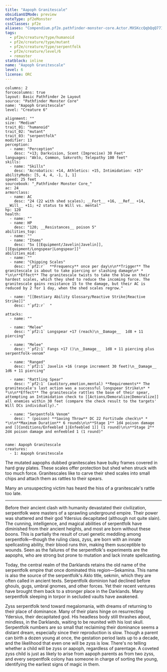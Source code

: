```yaml
---
title: "Aapoph Granitescale"
obsidianUIMode: preview
noteType: pf2eMonster
cssClasses: pf2e
aliases: "Compendium.pf2e.pathfinder-monster-core.Actor.MXSKccQqbQqQ77Ii" 
tags:
  - pf2e/creature/type/humanoid
  - pf2e/creature/type/mutant
  - pf2e/creature/type/serpentfolk
  - pf2e/creature/level/6
  - remaster
statblock: inline
name: "Aapoph Granitescale"
level: 6
license: ORC
---
```


```statblock
columns: 2
forcecolumns: true
layout: Basic Pathfinder 2e Layout
source: "Pathfinder Monster Core"
name: "Aapoph Granitescale"
level: "Creature 6"

alignment: ""
size: "Medium"
trait_01: "humanoid"
trait_02: "mutant"
trait_03: "serpentfolk"
modifier: 13
perception:
  - name: "Perception"
    desc: "+13; Darkvision, Scent (Imprecise) 30 Feet"
languages: "Aklo, Common, Sakvroth; Telepathy 100 feet"
skills:
  - name: "Skills"
    desc: "Acrobatics: +14, Athletics: +15, Intimidation: +15"
abilityMods: [5, 4, 4, -1, 1, 1]
speed: 25 feet
sourcebook: "_Pathfinder Monster Core_"
ac: 24
armorclass:
  - name: AC
    desc: "24 (22 with shed scales); __Fort__ +16, __Ref__ +14, __Will__ +11; +2 status to Will vs. mental"
hp: 120
health:
  - name: ""
  - name: HP
    desc: "120; __Resistances__ poison 5"
abilities_top:
  - name: ""
  - name: "Items"
    desc: "5x [[Equipment/Javelin|Javelin]], [[Equipment/Longspear|Longspear]]"
abilities_mid:
  - name: ""
  - name: "Chipping Scales"
    desc: "`pf2:r`  **Frequency** once per day\n\n**Trigger** The granitescale is about to take piercing or slashing damage\n* * *\n\n**Effect** The granitescale twists to take the blow on their hardest scales, which they shed to reduce the incoming force. The granitescale gains resistance 15 to the damage, but their AC is reduced by 2 for 1 day, when the shed scales regrow."

  - name: "[[Bestiary Ability Glossary/Reactive Strike|Reactive Strike]]"
    desc: "`pf2:r`  "

attacks:
  - name: ""

  - name: "Melee"
    desc: "`pf2:1` Longspear +17 (reach)\n__Damage__  1d8 + 11 piercing"

  - name: "Melee"
    desc: "`pf2:1` Fangs +17 ()\n__Damage__  1d8 + 11 piercing plus serpentfolk-venom"

  - name: "Ranged"
    desc: "`pf2:1` Javelin +16 (range increment 30 feet)\n__Damage__  1d6 + 11 piercing"

  - name: "Rattling Spear"
    desc: "`pf2:1` (auditory,emotion,mental) **Requirements** The granitescale's last action was a successful longspear Strike\n* * *\n\n**Effect** The granitescale rattles the base of their spear, attempting an Intimidation check to [[Actions/Demoralize|Demoralize]] all enemies within 30 feet (compare the check result to the targets' Will DCs individually)."

  - name: "Serpentfolk Venom"
    desc: " (poison) **Saving Throw** DC 22 Fortitude check\n* * *\n\n**Maximum Duration** 6 rounds\n\n**Stage 1** 1d4 poison damage and [[Conditions/Enfeebled 1|Enfeebled 1]] (1 round)\n\n**Stage 2** 2d4 poison damage and enfeebled 1 (1 round)"
 
```

```encounter-table
name: Aapoph Granitescale
creatures:
  - 1: Aapoph Granitescale
```



The mutated aapophs dubbed granitescales have bulky frames covered in hard gray plates. These scales offer protection but shed when struck with too much force. Granitescales like to carve their shed scales into small chips and attach them as rattles to their spears.

Many an unsuspecting victim has heard the hiss of a granitescale's rattle too late.

* * *

Before their ancient clash with humanity devastated their civilization, serpentfolk were masters of a sprawling underground empire. Their power was shattered and their god Ydersius decapitated (although not quite slain). The cunning, intelligence, and magical abilities of serpentfolk have diminished from their ancient heights, and most are born without these boons. This is partially the result of cruel genetic meddling among serpentfolk—though the ruling class, zyss, are born with an innate spellcasting ability, their blood runs thin, making them susceptible to wounds. Seen as the failures of the serpentfolk's experiments are the aapophs, who are strong but prone to mutation and lack innate spellcasting.

Today, the central realm of the Darklands retains the old name of the serpentfolk empire that once dominated this region—Sekamina. This name is also the source of the serpentfolk's Aklo title, sekmin, which they are often called in ancient texts. Serpentfolk dominion had declined before ghouls, gugs, umbral gnomes, and other forces. Yet their recent ventures have brought them back to a stronger place in the Darklands. Many serpentfolk sleeping in torpor in secluded vaults have awakened.

Zyss serpentfolk tend toward megalomania, with dreams of returning to their place of dominance. Many of their plans hinge on resurrecting Ydersius, their decapitated god. His headless body still thrashes about, mindless, in the Darklands, waiting to be reunited with his lost skull. Serpentfolk numbers are so small that reclaiming their dominance seems a distant dream, especially since their reproduction is slow. Though a parent can birth a dozen young at once, the gestation period lasts up to a decade, and the likelihood that even one will be zyss is low. There's no telling whether a child will be zyss or aapoph, regardless of parentage. A coveted zyss child is just as likely to arise from aapoph parents as from two zyss, and every serpentfolk colony has someone in charge of sorting the young, identifying the earliest signs of magic in them.
